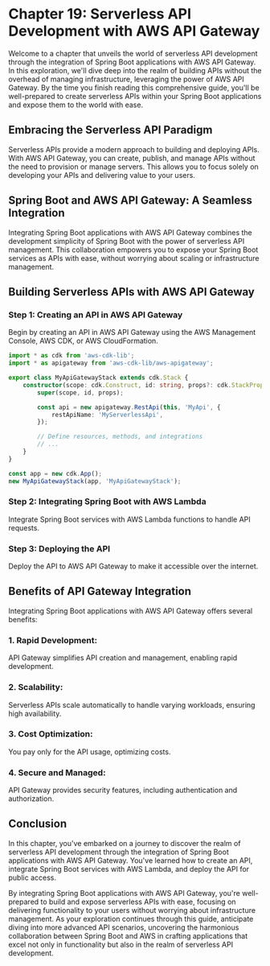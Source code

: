 # Chapter 19: Serverless API Development with AWS API Gateway

Welcome to a chapter that unveils the world of serverless API development through the integration of Spring Boot applications with AWS API Gateway. In this exploration, we'll dive deep into the realm of building APIs without the overhead of managing infrastructure, leveraging the power of AWS API Gateway. By the time you finish reading this comprehensive guide, you'll be well-prepared to create serverless APIs within your Spring Boot applications and expose them to the world with ease.

## Embracing the Serverless API Paradigm

Serverless APIs provide a modern approach to building and deploying APIs. With AWS API Gateway, you can create, publish, and manage APIs without the need to provision or manage servers. This allows you to focus solely on developing your APIs and delivering value to your users.

## Spring Boot and AWS API Gateway: A Seamless Integration

Integrating Spring Boot applications with AWS API Gateway combines the development simplicity of Spring Boot with the power of serverless API management. This collaboration empowers you to expose your Spring Boot services as APIs with ease, without worrying about scaling or infrastructure management.

## **Building Serverless APIs with AWS API Gateway**

### Step 1: Creating an API in AWS API Gateway

Begin by creating an API in AWS API Gateway using the AWS Management Console, AWS CDK, or AWS CloudFormation.

```typescript
import * as cdk from 'aws-cdk-lib';
import * as apigateway from 'aws-cdk-lib/aws-apigateway';

export class MyApiGatewayStack extends cdk.Stack {
    constructor(scope: cdk.Construct, id: string, props?: cdk.StackProps) {
        super(scope, id, props);

        const api = new apigateway.RestApi(this, 'MyApi', {
            restApiName: 'MyServerlessApi',
        });

        // Define resources, methods, and integrations
        // ...
    }
}

const app = new cdk.App();
new MyApiGatewayStack(app, 'MyApiGatewayStack');
```

### Step 2: Integrating Spring Boot with AWS Lambda

Integrate Spring Boot services with AWS Lambda functions to handle API requests.

### Step 3: Deploying the API

Deploy the API to AWS API Gateway to make it accessible over the internet.

## **Benefits of API Gateway Integration**

Integrating Spring Boot applications with AWS API Gateway offers several benefits:

### **1. Rapid Development:**

API Gateway simplifies API creation and management, enabling rapid development.

### **2. Scalability:**

Serverless APIs scale automatically to handle varying workloads, ensuring high availability.

### **3. Cost Optimization:**

You pay only for the API usage, optimizing costs.

### **4. Secure and Managed:**

API Gateway provides security features, including authentication and authorization.

## Conclusion

In this chapter, you've embarked on a journey to discover the realm of serverless API development through the integration of Spring Boot applications with AWS API Gateway. You've learned how to create an API, integrate Spring Boot services with AWS Lambda, and deploy the API for public access.

By integrating Spring Boot applications with AWS API Gateway, you're well-prepared to build and expose serverless APIs with ease, focusing on delivering functionality to your users without worrying about infrastructure management. As your exploration continues through this guide, anticipate diving into more advanced API scenarios, uncovering the harmonious collaboration between Spring Boot and AWS in crafting applications that excel not only in functionality but also in the realm of serverless API development.